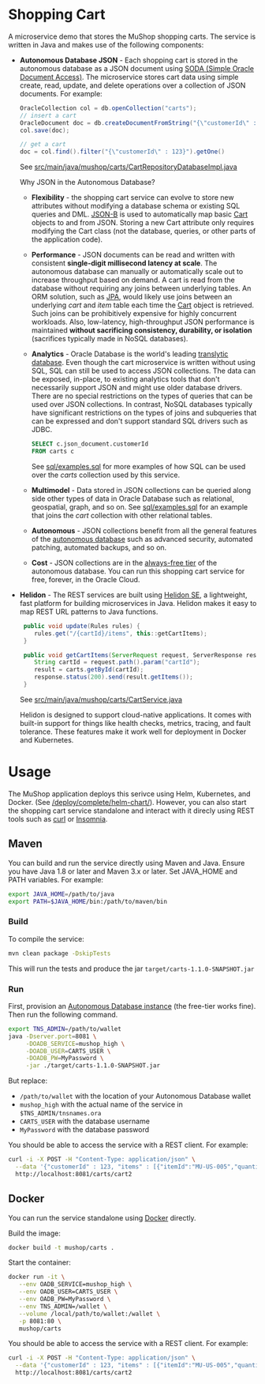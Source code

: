 
# Shopping Cart

A microservice demo that stores the MuShop shopping carts. The service is written in Java and makes use of the following components:

  * **Autonomous Database JSON** - Each shopping cart is stored in the autonomous database as a JSON document using [SODA (Simple Oracle Document Access)](https://docs.oracle.com/en/database/oracle/simple-oracle-document-access/).  The microservice stores cart data using simple create, read, update, and delete operations over a collection of JSON documents.  For example:
    ```Java
    OracleCollection col = db.openCollection("carts");
    // insert a cart
    OracleDocument doc = db.createDocumentFromString("{\"customerId\" : 123, \"items\" : [...] }")
    col.save(doc);

    // get a cart
    doc = col.find().filter("{\"customerId\" : 123}").getOne()
    ```

    See [src/main/java/mushop/carts/CartRepositoryDatabaseImpl.java](src/main/java/mushop/carts/CartRepositoryDatabaseImpl.java)

    Why JSON in the Autonomous Database?

    * **Flexibility** - the shopping cart service can evolve to store new attributes without modifying a database schema or existing SQL queries and DML.  [JSON-B](http://json-b.net/) is used to automatically map basic [Cart](src/main/java/mushop/carts/Cart.java) objects to and from JSON. Storing a new Cart attribute only requires modifying the Cart class (not the database, queries, or other parts of the application code).

    * **Performance** - JSON documents can be read and written with consistent **single-digit millisecond latency at scale**. The autonomous database can manually or automatically scale out to increase throughput based on demand.  A cart is read from the database without requiring any joins between underlying tables.  An ORM solution, such as [JPA](https://en.wikipedia.org/wiki/Java_Persistence_API), would likely use joins between an underlying _cart_ and _item_ table each time the [Cart](src/main/java/mushop/carts/Cart.java) object is retrieved.  Such joins can be prohibitively expensive for highly concurrent workloads. Also, low-latency, high-throughput JSON performance is maintained **without sacrificing consistency, durability, or isolation** (sacrifices typically made in NoSQL databases).

    * **Analytics** - Oracle Database is the world's leading [translytic database](https://blogs.oracle.com/database/oracle-1-in-forresters-translytical-data-platforms-wave-v2).  Even though the cart microservice is written without using SQL, SQL can still be used to access JSON collections.  The data can be exposed, in-place, to existing analytics tools that don't necessarily support JSON and might use older database drivers.  There are no special restrictions on the types of queries that can be used over JSON collections.  In contrast, NoSQL databases typically have significant restrictions on the types of joins and subqueries that can be expressed and don't support standard SQL drivers such as JDBC.

      ```SQL
      SELECT c.json_document.customerId
      FROM carts c
      ```
      See [sql/examples.sql](sql/examples.sql) for more examples of how SQL can be used over the _carts_ collection used by this service.

    * **Multimodel** - Data stored in JSON collections can be queried along side other types of data in Oracle Database such as relational, geospatial, graph, and so on.  See [sql/examples.sql](sql/examples.sql) for an example that joins the _cart_ collection with other relational tables.

    * **Autonomous** - JSON collections benefit from all the general features of the [autonomous database](https://www.oracle.com/database/what-is-autonomous-database.html) such as advanced security, automated patching, automated backups, and so on.

    * **Cost** - JSON collections are in the [always-free tier](https://www.oracle.com/cloud/free/) of the autonomous database.  You can run this shopping cart service for free, forever, in the Oracle Cloud.

  * **Helidon** - The REST services are built using [Helidon SE](https://helidon.io/), a lightweight, fast platform for building microservices in Java.  Helidon makes it easy to map REST URL patterns to Java functions.

    ```java
     public void update(Rules rules) {
        rules.get("/{cartId}/items", this::getCartItems);
     }

     public void getCartItems(ServerRequest request, ServerResponse response) {
        String cartId = request.path().param("cartId");
        result = carts.getById(cartId);
        response.status(200).send(result.getItems());
     }
     ```
     See [src/main/java/mushop/carts/CartService.java](src/main/java/mushop/carts/CartService.java)

     Helidon is designed to support cloud-native applications. It comes with built-in support for things like health checks, metrics, tracing, and fault tolerance.  These features make it work well for deployment in Docker and Kubernetes.

# Usage

The MuShop application deploys this serivce using Helm, Kubernetes, and Docker. (See
[/deploy/complete/helm-chart/](https://github.com/oracle-quickstart/oci-cloudnative/tree/master/deploy/complete/helm-chart)).  However, you can also start the shopping cart service standalone and interact with it direcly using REST tools such as [curl](https://curl.haxx.se/) or [Insomnia](https://insomnia.rest/).

## Maven

You can build and run the service directly using Maven and Java. Ensure you have Java 1.8 or later and Maven 3.x or later.  Set JAVA_HOME and PATH variables.  For example:
```bash
export JAVA_HOME=/path/to/java
export PATH=$JAVA_HOME/bin:/path/to/maven/bin
```

### Build
To compile the service:

```bash
mvn clean package -DskipTests
```
This will run the tests and produce the jar `target/carts-1.1.0-SNAPSHOT.jar`

### Run

First, provision an [Autonomous Database instance](https://www.oracle.com/cloud/free/) (the free-tier works fine).  Then run the following command.

```bash
export TNS_ADMIN=/path/to/wallet
java -Dserver.port=8081 \
     -DOADB_SERVICE=mushop_high \
     -DOADB_USER=CARTS_USER \
     -DOADB_PW=MyPassword \
     -jar ./target/carts-1.1.0-SNAPSHOT.jar
```
But replace:
* `/path/to/wallet` with the location of your Autonomous Database wallet
* `mushop_high` with the actual name of the service in `$TNS_ADMIN/tnsnames.ora`
* `CARTS_USER` with the database username
* `MyPassword` with the database password

You should be able to access the service with a REST client.  For example:
```bash
curl -i -X POST -H "Content-Type: application/json" \
  --data '{"customerId" : 123, "items" : [{"itemId":"MU-US-005","quantity":1,"unitPrice":9.5}]}' \
  http://localhost:8081/carts/cart2
```
## Docker

You can run the service standalone using [Docker](http://docker.com) directly.

Build the image:
```bash
docker build -t mushop/carts .
```

Start the container:
```bash
docker run -it \
   --env OADB_SERVICE=mushop_high \
   --env OADB_USER=CARTS_USER \
   --env OADB_PW=MyPassword \
   --env TNS_ADMIN=/wallet \
   --volume /local/path/to/wallet:/wallet \
   -p 8081:80 \
   mushop/carts
```

You should be able to access the service with a REST client.  For example:
```bash
curl -i -X POST -H "Content-Type: application/json" \
  --data '{"customerId" : 123, "items" : [{"itemId":"MU-US-005","quantity":1,"unitPrice":9.5}]}' \
  http://localhost:8081/carts/cart2
```
